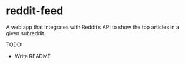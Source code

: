 # reddit-feed
A web app that integrates with Reddit’s API to show the top articles in a given subreddit.

 TODO: 
  - Write README